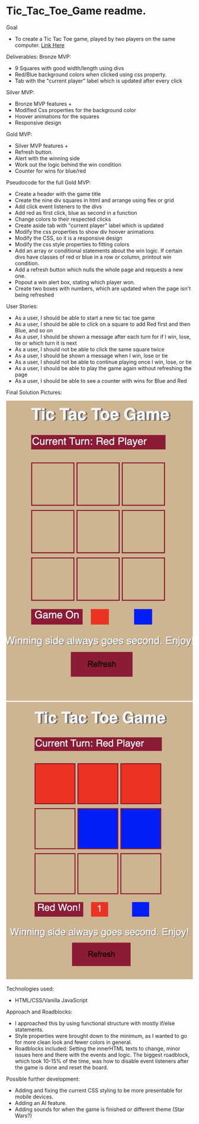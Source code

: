 # Tic_Tac_Toe_Game readme.

Goal 
- To create a Tic Tac Toe game, played by two players on the same
computer.  <a href="https://hpapucha.github.io/Tic-Tac-Toe-JavaScript/">Link Here</a>

Deliverables: 
Bronze MVP: 
- 9 Squares with good width/length using divs
- Red/Blue background colors when clicked using css property.
- Tab with the "current player" label which is updated after every click

Silver MVP: 
- Bronze MVP features + 
- Modified Css properties for the background color
- Hoover animations for the squares
- Responsive design

Gold MVP:
- Silver MVP features +
- Refresh button. 
- Alert with the winning side
- Work out the logic behind the win condition  
- Counter for wins for blue/red

Pseudocode for the full Gold MVP:
- Create a header with the game title
- Create the nine div squares in html and arrange using flex or grid
- Add click event listeners to the divs
- Add red as first click, blue as second in a function
- Change colors to their respected clicks
- Create aside tab with "current player" label which is updated
- Modify the css properties to show div hoover animations
- Modify the CSS, so it is a responsive design
- Modify the css style properties to fitting colors
- Add an array or conditional statements about the win logic. If certain divs have classes of red
or blue in a row or column, printout win condition.
- Add a refresh button which nulls the whole page and requests a new one.
- Popout a win alert box, stating which player won.
- Create two boxes with numbers, which are updated when the page isn't being refreshed
  
User Stories:

- As a user, I should be able to start a new tic tac toe game
- As a user, I should be able to click on a square to add Red first and then Blue, and so on
- As a user, I should be shown a message after each turn for if I win, lose, tie or which turn it is next
- As a user, I should not be able to click the same square twice
- As a user, I should be shown a message when I win, lose or tie
- As a user, I should not be able to continue playing once I win, lose, or tie
- As a user, I should be able to play the game again without refreshing the page
- As a user, I should be able to see a counter with wins for Blue and Red

Final Solution Pictures:

![Initial Game](/Images/initial.png)
![Finished Game](/Images/gameDone.png)

Technologies used:
- HTML/CSS/Vanilla JavaScript

Approach and Roadblocks:
- I approached this by using functional structure with mostly if/else statements.
- Style properties were brought down to the minimum, as I wanted to go for more clean look and fewer colors in general.
- Roadblocks included: Setting the innerHTML texts to change, minor issues here and there
with the events and logic. The biggest roadblock, which took 10-15% of the time, was how to
  disable event listeners after the game is done and reset the board.

Possible further development:
- Adding and fixing the current CSS styling to be more presentable for mobile devices.
- Adding an AI feature.
- Adding sounds for when the game is finished or different theme (Star Wars?)





